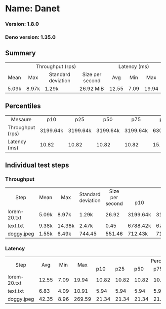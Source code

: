 # Name: Danet 
  
  ### Version: 1.8.0
  ### Deno version: 1.35.0

## Summary
<table>
<tr>
    <td align="center" colspan="4">Throughput (rps)</td>
    <td align="center" colspan="3">Latency (ms)</td>
</tr>
<tr>
    <td align="center">Mean</td>
    <td align="center">Max</td>
    <td align="center">Standard deviation</td>
    <td align="center">Size per second</td>
    <td align="center">Avg</td>
    <td align="center">Min</td>
    <td align="center">Max</td>
</tr>
<tr>
    <td>5.09k</td>
    <td>8.97k</td>
    <td>1.29k</td>
    <td>26.92 MiB</td>
    <td>12.55</td>
    <td>7.09</td>
    <td>19.94</td>
</tr>
</table>

## Percentiles

<table>
<tr>
  <td align="center">Mesaure</td>
  <td align="center">p10</td>
  <td align="center">p25</td>
  <td align="center">p50</td>
  <td align="center">p75</td>
  <td align="center">p90</td>
  <td align="center">p95</td>
  <td align="center">p99</td>
</tr>
<tr>
  <td>Throughput (rps)</td>
  <td>3199.64k</td>
  <td>3199.64k</td>
  <td>3199.64k</td>
  <td>3199.64k</td>
  <td>6308.47k</td>
  <td>6601.96k</td>
  <td>7455.72k</td>
</tr>
<tr>
  <td>Latency (ms)</td>
  <td>10.82</td>
  <td>10.82</td>
  <td>10.82</td>
  <td>10.82</td>
  <td>15.23</td>
  <td>15.45</td>
  <td>15.98</td>
</tr>
</table>

## Individual test steps

### Throughput

<table>
<tr>
  <td align="center" rowspan="2">Step</td>
  <td align="center" rowspan="2">Mean</td>
  <td align="center" rowspan="2">Max</td>
  <td align="center" rowspan="2">Standard deviation</td>
  <td align="center" rowspan="2">Size per second</td>
  <td align="center" colspan="7">Percentiles</td>
</tr>
<tr>
  <!-- still Step -->
  <!-- still Mean -->
  <!-- still Max -->
  <!-- still Standard deviation -->
  <!-- still Size per second -->
  <td align="center">p10</td>
  <td align="center">p25</td>
  <td align="center">p50</td>
  <td align="center">p75</td>
  <td align="center">p90</td>
  <td align="center">p95</td>
  <td align="center">p99</td>
</tr>
<tr>
  <td>lorem-20.txt</td>
  <td>5.09k</td>
  <td>8.97k</td>
  <td>1.29k</td>
  <td>26.92</td>
  <td>3199.64k</td>
  <td>3199.64k</td>
  <td>3199.64k</td>
  <td>3199.64k</td>
  <td>6308.47k</td>
  <td>6601.96k</td>
  <td>7455.72k</td>
</tr><tr>
  <td>text.txt</td>
  <td>9.38k</td>
  <td>14.38k</td>
  <td>2.47k</td>
  <td>0.45</td>
  <td>6788.42k</td>
  <td>6788.42k</td>
  <td>6788.42k</td>
  <td>6788.42k</td>
  <td>12890.01k</td>
  <td>13550.63k</td>
  <td>14349.86k</td>
</tr><tr>
  <td>doggy.jpeg</td>
  <td>1.55k</td>
  <td>6.49k</td>
  <td>744.45</td>
  <td>551.46</td>
  <td>712.43k</td>
  <td>712.43k</td>
  <td>712.43k</td>
  <td>712.43k</td>
  <td>2387.68k</td>
  <td>2691.46k</td>
  <td>4066.92k</td>
</tr></table>

### Latency

<table>
<tr>
  <td align="center" rowspan="2">Step</td>
  <td align="center" rowspan="2">Avg</td>
  <td align="center" rowspan="2">Min</td>
  <td align="center" rowspan="2">Max</td>
  <td align="center" colspan="7">Percentiles</td>
</tr>
<tr>
  <!-- still Avg -->
  <!-- still Min -->
  <!-- still Max -->
  <td>p10</td>
  <td>p25</td>
  <td>p50</td>
  <td>p75</td>
  <td>p90</td>
  <td>p95</td>
  <td>p99</td>
</tr>
<tr>
  <td>lorem-20.txt</td>
  <td>12.55</td>
  <td>7.09</td>
  <td>19.94</td>
  <td>10.82</td>
  <td>10.82</td>
  <td>10.82</td>
  <td>10.82</td>
  <td>15.23</td>
  <td>15.45</td>
  <td>15.98</td>
</tr><tr>
  <td>text.txt</td>
  <td>6.83</td>
  <td>4.09</td>
  <td>10.91</td>
  <td>5.94</td>
  <td>5.94</td>
  <td>5.94</td>
  <td>5.94</td>
  <td>7.62</td>
  <td>7.97</td>
  <td>10.55</td>
</tr><tr>
  <td>doggy.jpeg</td>
  <td>42.35</td>
  <td>8.96</td>
  <td>269.59</td>
  <td>21.34</td>
  <td>21.34</td>
  <td>21.34</td>
  <td>21.34</td>
  <td>83.78</td>
  <td>115.16</td>
  <td>172.05</td>
</tr></table>